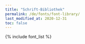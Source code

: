 ```yaml
---
title: "Schrift-Bibliothek"
permalink: /de/fonts/font-library/
last_modified_at: 2020-12-31
toc: false
---
```

{% include font_list %}
